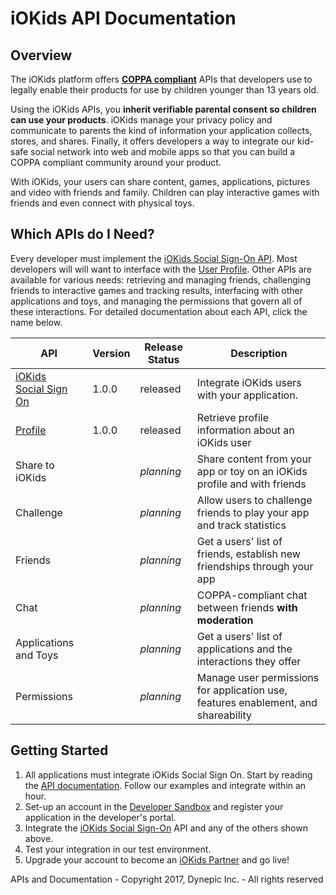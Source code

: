 # iOKids API Documentation

## Overview
The iOKids platform offers **[COPPA compliant](https://www.ftc.gov/enforcement/rules/rulemaking-regulatory-reform-proceedings/childrens-online-privacy-protection-rule)** 
APIs that developers use to legally enable their products for use by children younger than 13 years old. 

Using the iOKids APIs, you **inherit verifiable parental consent so children can use your products**. iOKids manage your 
privacy policy and communicate to parents the kind of information your application collects, stores, and shares. 
Finally, it offers developers a way to integrate our kid-safe social network into web and mobile apps so that you can 
build a COPPA compliant community around your product. 

With iOKids, your users can share content, games, applications, pictures and video with friends and family. Children can 
play interactive games with friends and even connect with physical toys. 

## Which APIs do I Need?
Every developer must implement the [iOKids Social Sign-On API](/iOKids-SSO.md). Most developers will will want to interface
with the [User Profile](/Profile.md). Other APIs are available for various needs: retrieving and managing friends, 
challenging friends to interactive games and tracking results, interfacing with other applications and toys, and managing
the permissions that govern all of these interactions. For detailed documentation about each API, click the name below. 

| API | Version | Release Status | Description |
| --- | ------- | ------ | ----------- |
| [iOKids <br />Social Sign On](/iOKids-SSO.md) | 1.0.0 | released | Integrate iOKids users with your application. |
| [Profile](/Profile.md) | 1.0.0 | released | Retrieve profile information about an iOKids user |
| Share to iOKids |  | *planning* | Share content from your app or toy on an iOKids profile and with friends |
| Challenge |  | *planning* | Allow users to challenge friends to play your app and track statistics |
| Friends |  | *planning* | Get a users' list of friends, establish new friendships through your app |
| Chat |   | *planning* | COPPA-compliant chat between friends **with moderation** |
| Applications and Toys |  | *planning* | Get a users' list of applications and the interactions they offer |
| Permissions |  | *planning* | Manage user permissions for application use, features enablement, and shareability |

## Getting Started
1. All applications must integrate iOKids Social Sign On. Start by reading the [API documentation](/iOKids-SSO.md). Follow 
our examples and integrate within an hour.
2. Set-up an account in the [Developer Sandbox](https://sandbox.iokids.net/developer) and register your application in 
the developer's portal.  
3. Integrate the [iOKids Social Sign-On](/iOKids-SSO.md) API and any of the others shown above.
4. Test your integration in our test environment.
5. Upgrade your account to become an [iOKids Partner](https://iokids.net/partners) and go live!


APIs and Documentation - Copyright 2017, Dynepic Inc. - All rights reserved
